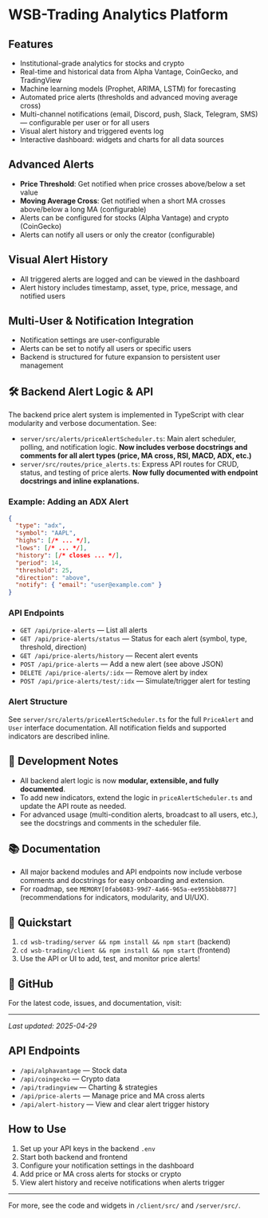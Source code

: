 # WSB-Trading Analytics Platform

## Features
- Institutional-grade analytics for stocks and crypto
- Real-time and historical data from Alpha Vantage, CoinGecko, and TradingView
- Machine learning models (Prophet, ARIMA, LSTM) for forecasting
- Automated price alerts (thresholds and advanced moving average cross)
- Multi-channel notifications (email, Discord, push, Slack, Telegram, SMS) — configurable per user or for all users
- Visual alert history and triggered events log
- Interactive dashboard: widgets and charts for all data sources

## Advanced Alerts
- **Price Threshold**: Get notified when price crosses above/below a set value
- **Moving Average Cross**: Get notified when a short MA crosses above/below a long MA (configurable)
- Alerts can be configured for stocks (Alpha Vantage) and crypto (CoinGecko)
- Alerts can notify all users or only the creator (configurable)

## Visual Alert History
- All triggered alerts are logged and can be viewed in the dashboard
- Alert history includes timestamp, asset, type, price, message, and notified users

## Multi-User & Notification Integration
- Notification settings are user-configurable
- Alerts can be set to notify all users or specific users
- Backend is structured for future expansion to persistent user management

## 🛠️ Backend Alert Logic & API

The backend price alert system is implemented in TypeScript with clear modularity and verbose documentation. See:
- `server/src/alerts/priceAlertScheduler.ts`: Main alert scheduler, polling, and notification logic. **Now includes verbose docstrings and comments for all alert types (price, MA cross, RSI, MACD, ADX, etc.)**
- `server/src/routes/price_alerts.ts`: Express API routes for CRUD, status, and testing of price alerts. **Now fully documented with endpoint docstrings and inline explanations.**

### Example: Adding an ADX Alert
```json
{
  "type": "adx",
  "symbol": "AAPL",
  "highs": [/* ... */],
  "lows": [/* ... */],
  "history": [/* closes ... */],
  "period": 14,
  "threshold": 25,
  "direction": "above",
  "notify": { "email": "user@example.com" }
}
```

### API Endpoints
- `GET /api/price-alerts` — List all alerts
- `GET /api/price-alerts/status` — Status for each alert (symbol, type, threshold, direction)
- `GET /api/price-alerts/history` — Recent alert events
- `POST /api/price-alerts` — Add a new alert (see above JSON)
- `DELETE /api/price-alerts/:idx` — Remove alert by index
- `POST /api/price-alerts/test/:idx` — Simulate/trigger alert for testing

### Alert Structure
See `server/src/alerts/priceAlertScheduler.ts` for the full `PriceAlert` and `User` interface documentation. All notification fields and supported indicators are described inline.

## 📝 Development Notes
- All backend alert logic is now **modular, extensible, and fully documented**.
- To add new indicators, extend the logic in `priceAlertScheduler.ts` and update the API route as needed.
- For advanced usage (multi-condition alerts, broadcast to all users, etc.), see the docstrings and comments in the scheduler file.

## 📚 Documentation
- All major backend modules and API endpoints now include verbose comments and docstrings for easy onboarding and extension.
- For roadmap, see `MEMORY[0fab6083-99d7-4a66-965a-ee955bbb8877]` (recommendations for indicators, modularity, and UI/UX).

## 🚀 Quickstart
1. `cd wsb-trading/server && npm install && npm start` (backend)
2. `cd wsb-trading/client && npm install && npm start` (frontend)
3. Use the API or UI to add, test, and monitor price alerts!

## 🔗 GitHub
For the latest code, issues, and documentation, visit:

---

*Last updated: 2025-04-29*

## API Endpoints
- `/api/alphavantage` — Stock data
- `/api/coingecko` — Crypto data
- `/api/tradingview` — Charting & strategies
- `/api/price-alerts` — Manage price and MA cross alerts
- `/api/alert-history` — View and clear alert trigger history

## How to Use
1. Set up your API keys in the backend `.env`
2. Start both backend and frontend
3. Configure your notification settings in the dashboard
4. Add price or MA cross alerts for stocks or crypto
5. View alert history and receive notifications when alerts trigger

---

For more, see the code and widgets in `/client/src/` and `/server/src/`.
